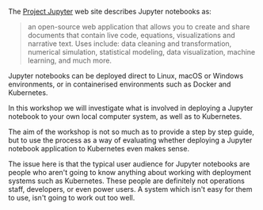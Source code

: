 The [Project Jupyter](https://jupyter.org/) web site describes Jupyter notebooks as:

> an open-source web application that allows you to create and share documents that contain live code, equations, visualizations and narrative text. Uses include: data cleaning and transformation, numerical simulation, statistical modeling, data visualization, machine learning, and much more.

Jupyter notebooks can be deployed direct to Linux, macOS or Windows environments, or in containerised environments such as Docker and Kubernetes.

In this workshop we will investigate what is involved in deploying a Jupyter notebook to your own local computer system, as well as to Kubernetes.

The aim of the workshop is not so much as to provide a step by step guide, but to use the process as a way of evaluating whether deploying a Jupyter notebook application to Kubernetes even makes sense.

The issue here is that the typical user audience for Jupyter notebooks are people who aren't going to know anything about working with deployment systems such as Kubernetes. These people are definitely not operations staff, developers, or even power users. A system which isn't easy for them to use, isn't going to work out too well.
